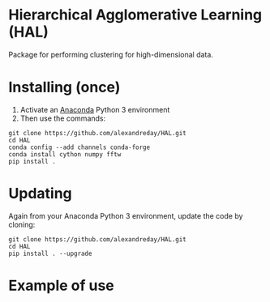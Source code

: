 # Hierarchical Agglomerative Learning (HAL)
Package for performing clustering for high-dimensional data. 

# Installing (once)
1. Activate an [Anaconda](https://conda.io/docs/user-guide/tasks/manage-environments.html) Python 3 environment
2. Then use the commands:
```
git clone https://github.com/alexandreday/HAL.git
cd HAL
conda config --add channels conda-forge
conda install cython numpy fftw
pip install .
```
# Updating
Again from your Anaconda Python 3 environment, update the code by cloning:
```
git clone https://github.com/alexandreday/HAL.git
cd HAL
pip install . --upgrade
```

# Example of use

